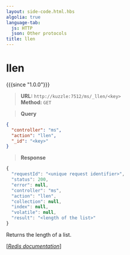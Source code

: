 ```yaml
---
layout: side-code.html.hbs
algolia: true
language-tab:
  js: HTTP
  json: Other protocols
title: llen
---
```


# llen

{{{since "1.0.0"}}}



<blockquote class="js">
<p>
<b>URL:</b> <code>http://kuzzle:7512/ms/_llen/&lt;key&gt;</code>  
<br><b>Method:</b> <code>GET</code>
</p>
</blockquote>

<blockquote class="json">
<p>
<b>Query</b>
</p>
</blockquote>


```json
{
  "controller": "ms",
  "action": "llen",
  "_id": "<key>"
}
```

>**Response**

```javascript
{
  "requestId": "<unique request identifier>",
  "status": 200,
  "error": null,
  "controller": "ms",
  "action": "llen",
  "collection": null,
  "index": null,
  "volatile": null,
  "result": "<length of the list>"
}
```

Returns the length of a list.

[[_Redis documentation_]](https://redis.io/commands/llen)
